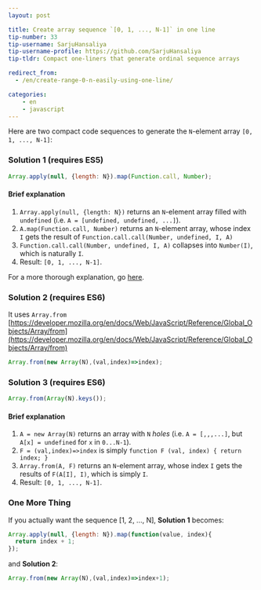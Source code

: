 ```yaml
---
layout: post

title: Create array sequence `[0, 1, ..., N-1]` in one line
tip-number: 33
tip-username: SarjuHansaliya
tip-username-profile: https://github.com/SarjuHansaliya
tip-tldr: Compact one-liners that generate ordinal sequence arrays

redirect_from:
  - /en/create-range-0-n-easily-using-one-line/

categories:
    - en
    - javascript
---
```


Here are two compact code sequences to generate the `N`-element array `[0, 1, ..., N-1]`:

### Solution 1 (requires ES5)

```js
Array.apply(null, {length: N}).map(Function.call, Number);
```

#### Brief explanation

1. `Array.apply(null, {length: N})` returns an `N`-element array filled with `undefined` (i.e. `A = [undefined, undefined, ...]`).
2. `A.map(Function.call, Number)` returns an `N`-element array, whose index `I` gets the result of `Function.call.call(Number, undefined, I, A)`
3. `Function.call.call(Number, undefined, I, A)` collapses into `Number(I)`, which is naturally `I`.
4. Result: `[0, 1, ..., N-1]`.

For a more thorough explanation, go [here](https://github.com/gromgit/jstips-xe/blob/master/tips/33.md).

### Solution 2 (requires ES6)
It uses `Array.from` [https://developer.mozilla.org/en/docs/Web/JavaScript/Reference/Global_Objects/Array/from](https://developer.mozilla.org/en/docs/Web/JavaScript/Reference/Global_Objects/Array/from)
```js
Array.from(new Array(N),(val,index)=>index);
```

### Solution 3 (requires ES6)

```js
Array.from(Array(N).keys());
```

#### Brief explanation

1. `A = new Array(N)` returns an array with `N` _holes_ (i.e. `A = [,,,...]`, but `A[x] = undefined` for `x` in `0...N-1`).
2. `F = (val,index)=>index` is simply `function F (val, index) { return index; }`
3. `Array.from(A, F)` returns an `N`-element array, whose index `I` gets the results of `F(A[I], I)`, which is simply `I`.
4. Result: `[0, 1, ..., N-1]`.

### One More Thing

If you actually want the sequence [1, 2, ..., N], **Solution 1** becomes:

```js
Array.apply(null, {length: N}).map(function(value, index){
  return index + 1;
});
```

and **Solution 2**:

```js
Array.from(new Array(N),(val,index)=>index+1);
```
